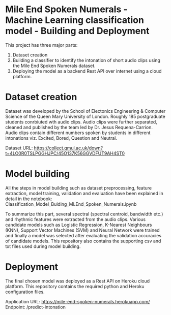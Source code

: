# Mile End Spoken Numerals - Machine Learning classification model - Building and Deployment

This project has three major parts:
1. Dataset creation
2. Building a classifier to identify the intonation of short audio clips using the Mile End Spoken Numerals dataset.
3. Deploying the model as a backend Rest API over internet using a cloud platform.

# Dataset creation
Dataset was developed by the School of Electonics Engineering & Computer Science of the Queen Mary University of London. Roughly 185 postgraduate students conrbiuted wth audio clips. Audio clips were further separated, cleaned and published by the team led by Dr. Jesus Requena-Carrion. Audio clips contain different numbers spoken by students in different intonations viz. Excited, Bored, Question and Neutral.

Dataset URL: https://collect.qmul.ac.uk/down?t=4LO0R0TSLPGGHJPC/45O137K56GGVDFUT9AH4ST0

# Model building
All the steps in model building such as dataset preprocessing, feature extraction, model training, validation and evaluation have been explained in detail in the notebook: Classification_Model_Bulding_MLEnd_Spoken_Numerals.ipynb

To summarize this part, several spectral (spectral centroid, bandwidth etc.) and rhythmic features were extracted from the audio clips. Various candidate models such as Logistic Regression, K-Nearest Neighbours (KNN), Support Vector Machines (SVM) and Neural Network were trained and finally a model was selected after evaluating the validation accuracies of candidate models.
This repository also contains the supporting csv and txt files used during model building.

# Deployment
The final chosen model was deployed as a Rest API on Heroku cloud platform. This repository contains the required python and Heroku configuration files.

Application URL: https://mile-end-spoken-numerals.herokuapp.com/
Endpoint: /predict-intonation

